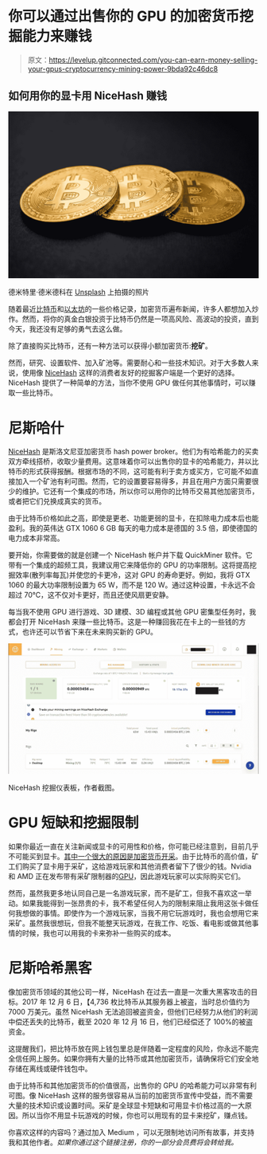 # 你可以通过出售你的 GPU 的加密货币挖掘能力来赚钱

> 原文：<https://levelup.gitconnected.com/you-can-earn-money-selling-your-gpus-cryptocurrency-mining-power-9bda92c46dc8>

## 如何用你的显卡用 NiceHash 赚钱

![](img/65373613ed4a86247f2f2c7f0cc4b198.png)

德米特里·德米德科在 [Unsplash](https://unsplash.com?utm_source=medium&utm_medium=referral) 上拍摄的照片

随着最近[比特币](https://www.reuters.com/article/us-crypto-currency-bitcoin-idUSKBN2BY02V)和[以太坊](https://finance.yahoo.com/news/1-ethereum-hits-fresh-record-232436395.html)的一些价格记录，加密货币遍布新闻，许多人都想加入炒作。然而，将你的真金白银投资于比特币仍然是一项高风险、高波动的投资，直到今天，我还没有足够的勇气去这么做。

除了直接购买比特币，还有一种方法可以获得小额加密货币:**挖矿**。

然而，研究、设置软件、加入矿池等。需要耐心和一些技术知识。对于大多数人来说，使用像 [NiceHash](https://www.nicehash.com/) 这样的消费者友好的挖掘客户端是一个更好的选择。NiceHash 提供了一种简单的方法，当你不使用 GPU 做任何其他事情时，可以赚取一些比特币。

# 尼斯哈什

[NiceHash](https://www.nicehash.com/) 是斯洛文尼亚加密货币 hash power broker。他们为有哈希能力的买卖双方牵线搭桥，收取少量费用。这意味着你可以出售你的显卡的哈希能力，并以比特币的形式获得报酬。根据市场的不同，这可能有利于卖方或买方，它可能不如直接加入一个矿池有利可图。然而，它的设置要容易得多，并且在用户方面只需要很少的维护。它还有一个集成的市场，所以你可以用你的比特币交易其他加密货币，或者把它们兑换成真实的货币。

由于比特币价格如此之高，即使是更老、功能更弱的显卡，在扣除电力成本后也能盈利。我的英伟达 GTX 1060 6 GB 每天的电力成本是德国的 3.5 倍，即使德国的电力成本非常高。

要开始，你需要做的就是创建一个 NiceHash 帐户并下载 QuickMiner 软件。它带有一个集成的超频工具，我建议用它来降低你的 GPU 的功率限制。这将提高挖掘效率(散列率每瓦)并使您的卡更冷，这对 GPU 的寿命更好。例如，我将 GTX 1060 的最大功率限制设置为 65 W，而不是 120 W。通过这种设置，卡永远不会超过 70°C，这不仅对卡更好，而且还使风扇更安静。

每当我不使用 GPU 进行游戏、3D 建模、3D 编程或其他 GPU 密集型任务时，我都会打开 NiceHash 来赚一些比特币。这是一种赚回我花在卡上的一些钱的方式，也许还可以节省下来在未来购买新的 GPU。

![](img/517bbdbe4ebeb8655d9aa83a7788f131.png)

NiceHash 挖掘仪表板，作者截图。

# GPU 短缺和挖掘限制

如果你最近一直在关注新闻或显卡的可用性和价格，你可能已经注意到，目前几乎不可能买到显卡。[其中一个很大的原因是加密货币开采](https://www.tomshardware.com/news/gpu-shortages-worsen-cryptocurrency-coin-miners-ethereum)。由于比特币的高价值，矿工们购买了显卡用于采矿，这给游戏玩家和其他消费者留下了很少的钱。Nvidia 和 AMD 正在发布带有采矿限制器的[GPU](https://www.tomshardware.com/news/nvidia-ampere-anti-mining-limiter-mid-may)，因此游戏玩家可以实际购买它们。

然而，虽然我更多地认同自己是一名游戏玩家，而不是矿工，但我不喜欢这一举动。如果我能得到一张昂贵的卡，我不希望任何人为的限制来阻止我用这张卡做任何我想做的事情。即使作为一个游戏玩家，当我不用它玩游戏时，我也会想用它来采矿。虽然我很想玩，但我不能整天玩游戏，在我工作、吃饭、看电影或做其他事情的时候，我也可以用我的卡来弥补一些购买的成本。

# 尼斯哈希黑客

像加密货币领域的其他公司一样，NiceHash 在过去一直是一次重大黑客攻击的目标。2017 年 12 月 6 日，【4,736 枚比特币从其服务器上被盗，当时总价值约为 7000 万美元。虽然 NiceHash 无法追回被盗资金，但他们已经努力从他们的利润中偿还丢失的比特币，截至 2020 年 12 月 16 日，他们已经偿还了 100%的被盗资金。

这提醒我们，把比特币放在网上钱包里总是伴随着一定程度的风险，你永远不能完全信任网上服务。如果你拥有大量的比特币或其他加密货币，请确保将它们安全地存储在离线或硬件钱包中。

由于比特币和其他加密货币的价值很高，出售你的 GPU 的哈希能力可以非常有利可图。像 NiceHash 这样的服务很容易从当前的加密货币宣传中受益，而不需要大量的技术知识或设置时间。采矿是全球显卡短缺和可用显卡价格过高的一大原因。所以当你不用显卡玩游戏的时候，你也可以用现有的显卡来挖矿，赚点钱。

你喜欢这样的内容吗？通过加入 Medium ，可以无限制地访问所有故事，并支持我和其他作者。*如果你通过这个链接注册，你的一部分会员费将会转给我。*